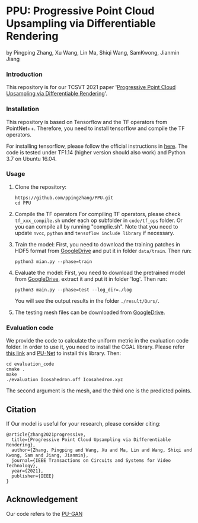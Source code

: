 # PPU: Progressive Point Cloud Upsampling via Differentiable Rendering
by Pingping Zhang, Xu Wang, Lin Ma, Shiqi Wang, SamKwong, Jianmin Jiang

### Introduction 

This repository is for our TCSVT 2021 paper '[Progressive Point Cloud Upsampling via Differentiable Rendering](https://github.com/ppingzhang/PPU.git)'. 


### Installation
This repository is based on Tensorflow and the TF operators from PointNet++. Therefore, you need to install tensorflow and compile the TF operators. 

For installing tensorflow, please follow the official instructions in [here](https://www.tensorflow.org/install/install_linux). The code is tested under TF1.14 (higher version should also work) and Python 3.7 on Ubuntu 16.04.

### Usage

1. Clone the repository:

   ```shell
   https://github.com/ppingzhang/PPU.git
   cd PPU
   ```
   
2. Compile the TF operators
   For compiling TF operators, please check `tf_xxx_compile.sh` under each op subfolder in `code/tf_ops` folder. Or you can compile all by running "complie.sh". Note that you need to update `nvcc`, `python` and `tensoflow include library` if necessary. 
   
3. Train the model:
    First, you need to download the training patches in HDF5 format from [GoogleDrive](https://drive.google.com/file/d/1ZtWDvbeDTHcGTc1tjmPOI1Ydg54pty3w/view?usp=sharing) and put it in folder `data/train`.
    Then run:
   ```shell
   python3 mian.py --phase=train
   ```

4. Evaluate the model:
    First, you need to download the pretrained model from [GoogleDrive](https://drive.google.com/drive/folders/1IAndtnTSE2gw_2ugv73-_GR-CQGnV-S2?usp=sharing), extract it and put it in folder 'log'.
    Then run:
   ```shell
   python3 main.py --phase=test --log_dir=./log
   ```
   You will see the output results in the folder `./result/Ours/`.
   
5. The testing mesh files can be downloaded from [GoogleDrive](https://drive.google.com/drive/folders/1VvUPIIWERpeJudGvpXQhFNqK2q9jSa1I?usp=sharing).

### Evaluation code
We provide the code to calculate the uniform metric in the evaluation code folder. In order to use it, you need to install the CGAL library. Please refer [this link](https://www.cgal.org/download/linux.html) and  [PU-Net](https://github.com/yulequan/PU-Net) to install this library.
Then:
   ```shell
   cd evaluation_code
   cmake .
   make
   ./evaluation Icosahedron.off Icosahedron.xyz
   ```
The second argument is the mesh, and the third one is the predicted points.

## Citation

If Our model is useful for your research, please consider citing:
```shell
@article{zhang2021progressive,
  title={Progressive Point Cloud Upsampling via Differentiable Rendering},
  author={Zhang, Pingping and Wang, Xu and Ma, Lin and Wang, Shiqi and Kwong, Sam and Jiang, Jianmin},
  journal={IEEE Transactions on Circuits and Systems for Video Technology},
  year={2021},
  publisher={IEEE}
}
```
## Acknowledgement
Our code refers to the [PU-GAN](https://liruihui.github.io/publication/PU-GAN/)
 
